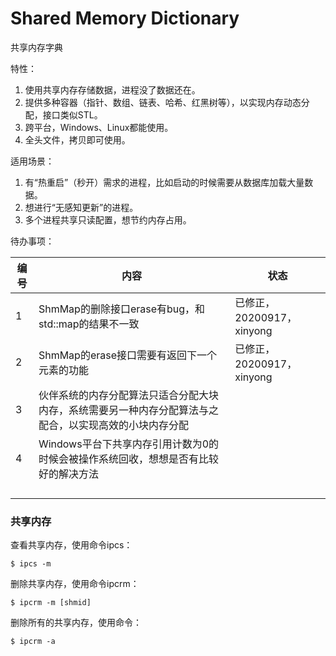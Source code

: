 ﻿# Shared Memory Dictionary

共享内存字典



特性：

1. 使用共享内存存储数据，进程没了数据还在。
2. 提供多种容器（指针、数组、链表、哈希、红黑树等），以实现内存动态分配，接口类似STL。
3. 跨平台，Windows、Linux都能使用。
4. 全头文件，拷贝即可使用。



适用场景：

1. 有“热重启”（秒开）需求的进程，比如启动的时候需要从数据库加载大量数据。
2. 想进行“无感知更新”的进程。
3. 多个进程共享只读配置，想节约内存占用。



待办事项：

| 编号 | 内容                                                         | 状态                      |
| ---- | ------------------------------------------------------------ | ------------------------- |
| 1    | ShmMap的删除接口erase有bug，和std::map的结果不一致           | 已修正，20200917，xinyong |
| 2    | ShmMap的erase接口需要有返回下一个元素的功能                  | 已修正，20200917，xinyong |
| 3    | 伙伴系统的内存分配算法只适合分配大块内存，系统需要另一种内存分配算法与之配合，以实现高效的小块内存分配 |                           |
| 4    | Windows平台下共享内存引用计数为0的时候会被操作系统回收，想想是否有比较好的解决方法 |                           |
|      |                                                              |                           |
|      |                                                              |                           |
|      |                                                              |                           |
|      |                                                              |                           |



### 共享内存

查看共享内存，使用命令ipcs：

```
$ ipcs -m
```

删除共享内存，使用命令ipcrm：

```
$ ipcrm -m [shmid]
```

删除所有的共享内存，使用命令：

```
$ ipcrm -a
```

